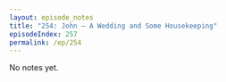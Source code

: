 ```yaml
---
layout: episode_notes
title: "254: John — A Wedding and Some Housekeeping"
episodeIndex: 257
permalink: /ep/254
---
```

No notes yet.
